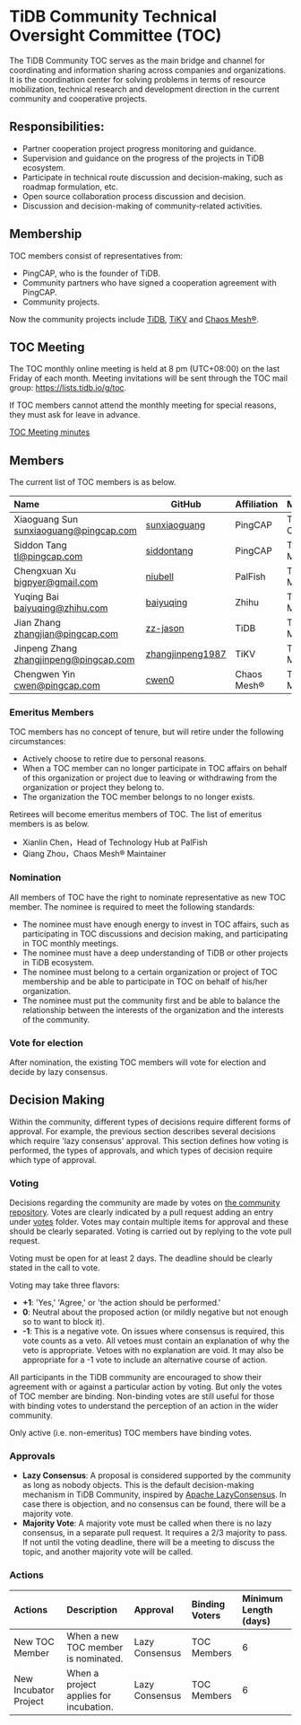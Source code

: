 # TiDB Community Technical Oversight Committee (TOC)

The TiDB Community TOC serves as the main bridge and channel for coordinating and information sharing across companies and organizations. It is the coordination center for solving problems in terms of resource mobilization, technical research and development direction in the current community and cooperative projects.

## Responsibilities:

- Partner cooperation project progress monitoring and guidance.
- Supervision and guidance on the progress of the projects in TiDB ecosystem.
- Participate in technical route discussion and decision-making, such as roadmap formulation, etc.
- Open source collaboration process discussion and decision.
- Discussion and decision-making of community-related activities.

## Membership

TOC members consist of representatives from:

- PingCAP, who is the founder of TiDB.
- Community partners who have signed a cooperation agreement with PingCAP.
- Community projects.

Now the community projects include [TiDB](https://github.com/pingcap/tidb), [TiKV](https://github.com/tikv/tikv) and [Chaos Mesh®](https://github.com/chaos-mesh/chaos-mesh).

## TOC Meeting

The TOC monthly online meeting is held at 8 pm (UTC+08:00) on the last Friday of each month. Meeting invitations will be sent through the TOC mail group: https://lists.tidb.io/g/toc. 

If TOC members cannot attend the monthly meeting for special reasons, they must ask for leave in advance.

[TOC Meeting minutes](https://docs.google.com/document/d/1m9Uk-JkqO_KaSZaLjL47hW1L_2Bp-yW1StCuGQzOFTk/edit)

## Members

The current list of TOC members is as below.

| Name                                   | GitHub                                                  | Affiliation | Membership   |
| :------------------------------------- | ------------------------------------------------------- | ----------- | :----------- |
| Xiaoguang Sun sunxiaoguang@pingcap.com | [sunxiaoguang](https://github.com/sunxiaoguang)         | PingCAP     | TOC Chairman |
| Siddon Tang tl@pingcap.com             | [siddontang](https://github.com/siddontang)             | PingCAP     | TOC Member   |
| Chengxuan Xu bigpyer@gmail.com         | [niubell](https://github.com/niubell)                   | PalFish     | TOC Member   |
| Yuqing Bai baiyuqing@zhihu.com         | [baiyuqing](https://github.com/baiyuqing)               | Zhihu       | TOC Member   |
| Jian Zhang zhangjian@pingcap.com       | [zz-jason](https://github.com/zz-jason)                 | TiDB        | TOC Member   |
| Jinpeng Zhang zhangjinpeng@pingcap.com | [zhangjinpeng1987](https://github.com/zhangjinpeng1987) | TiKV        | TOC Member   |
| Chengwen Yin cwen@pingcap.com          | [cwen0](https://github.com/cwen0)                       | Chaos Mesh® | TOC Member   |

### Emeritus Members

TOC members has no concept of tenure, but will retire under the following circumstances:

- Actively choose to retire due to personal reasons.
- When a TOC member can no longer participate in TOC affairs on behalf of this organization or project due to leaving or withdrawing from the organization or project they belong to.
- The organization the TOC member belongs to no longer exists.

Retirees will become emeritus members of TOC. The list of emeritus members is as below.

- Xianlin Chen，Head of Technology Hub at PalFish
- Qiang Zhou，Chaos Mesh® Maintainer

### Nomination

All members of TOC have the right to nominate representative as new TOC member. The nominee is required to meet the following standards:

- The nominee must have enough energy to invest in TOC affairs, such as participating in TOC discussions and decision making, and participating in TOC monthly meetings.
- The nominee must have a deep understanding of TiDB or other projects in TiDB ecosystem.
- The nominee must belong to a certain organization or project of TOC membership and be able to participate in TOC on behalf of his/her organization.
- The nominee must put the community first and be able to balance the relationship between the interests of the organization and the interests of the community.

### Vote for election

After nomination, the existing TOC members will vote for election and decide by lazy consensus.

## Decision Making

Within the community, different types of decisions require different forms of approval. For example, the previous section describes several decisions which require 'lazy consensus' approval. This section defines how voting is performed, the types of approvals, and which types of decision require which type of approval.

### Voting

Decisions regarding the community are made by votes on [the community repository](https://github.com/pingcap/community). Votes are clearly indicated by a pull request adding an entry under [votes](/votes/README.md) folder. Votes may contain multiple items for approval and these should be clearly separated. Voting is carried out by replying to the vote pull request.

Voting must be open for at least 2 days. The deadline should be clearly stated in the call to vote.

Voting may take three flavors:

* **+1**: 'Yes,' 'Agree,' or 'the action should be performed.'
* **0**: Neutral about the proposed action (or mildly negative but not enough so to want to block it).
* **-1**: This is a negative vote. On issues where consensus is required, this vote counts as a veto. All vetoes must contain an explanation of why the veto is appropriate. Vetoes with no explanation are void. It may also be appropriate for a -1 vote to include an alternative course of action.

All participants in the TiDB community are encouraged to show their agreement with or against a particular action by voting. But only the votes of TOC member are binding. Non-binding votes are still useful for those with binding votes to understand the perception of an action in the wider community.

Only active (i.e. non-emeritus) TOC members have binding votes.

### Approvals

* **Lazy Consensus**: A proposal is considered supported by the community as long as nobody objects. This is the default decision-making mechanism in TiDB Community, inspired by [Apache LazyConsensus](https://www.apache.org/foundation/glossary.html#LazyConsensus). In case there is objection, and no consensus can be found, there will be a majority vote.
* **Majority Vote**: A majority vote must be called when there is no lazy consensus, in a separate pull request. It requires a 2/3 majority to pass. If not until the voting deadline, there will be a meeting to discuss the topic, and another majority vote will be called.

### Actions

| Actions               | Description                            | Approval       | Binding Voters | Minimum Length (days) |
| :-------------------- | :------------------------------------- | :------------- | :------------- | :-------------------- |
| New TOC Member        | When a new TOC member is nominated.    | Lazy Consensus | TOC Members    | 6                     |
| New Incubator Project | When a project applies for incubation. | Lazy Consensus | TOC Members    | 6                     |
